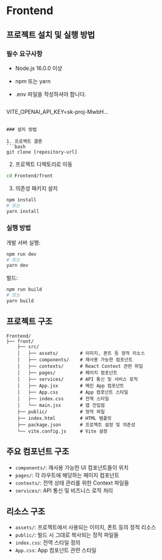# Frontend

## 프로젝트 설치 및 실행 방법

### 필수 요구사항
- Node.js 16.0.0 이상
- npm 또는 yarn

- .env 파일을 작성하셔야 합니다.
  ```bash
VITE_OPENAI_API_KEY=sk-proj-MwbH...
```

### 설치 방법

1. 프로젝트 클론
```bash
git clone [repository-url]
```

2. 프로젝트 디렉토리로 이동
```bash
cd Frontend/front
```

3. 의존성 패키지 설치
```bash
npm install
# 또는
yarn install
```

### 실행 방법

개발 서버 실행:
```bash
npm run dev
# 또는
yarn dev
```

빌드:
```bash
npm run build
# 또는
yarn build
```

## 프로젝트 구조

```
Frontend/
├── front/
    ├── src/
    │   ├── assets/        # 이미지, 폰트 등 정적 리소스
    │   ├── components/    # 재사용 가능한 컴포넌트
    │   ├── contexts/      # React Context 관련 파일
    │   ├── pages/         # 페이지 컴포넌트
    │   ├── services/      # API 통신 및 서비스 로직
    │   ├── App.jsx        # 메인 App 컴포넌트
    │   ├── App.css        # App 컴포넌트 스타일
    │   ├── index.css      # 전역 스타일
    │   └── main.jsx       # 앱 진입점
    ├── public/            # 정적 파일
    ├── index.html         # HTML 템플릿
    ├── package.json       # 프로젝트 설정 및 의존성
    └── vite.config.js     # Vite 설정
```

## 주요 컴포넌트 구조

- `components/`: 재사용 가능한 UI 컴포넌트들이 위치
- `pages/`: 각 라우트에 해당하는 페이지 컴포넌트
- `contexts/`: 전역 상태 관리를 위한 Context 파일들
- `services/`: API 통신 및 비즈니스 로직 처리

## 리소스 구조

- `assets/`: 프로젝트에서 사용되는 이미지, 폰트 등의 정적 리소스
- `public/`: 빌드 시 그대로 복사되는 정적 파일들
- `index.css`: 전역 스타일 정의
- `App.css`: App 컴포넌트 관련 스타일

